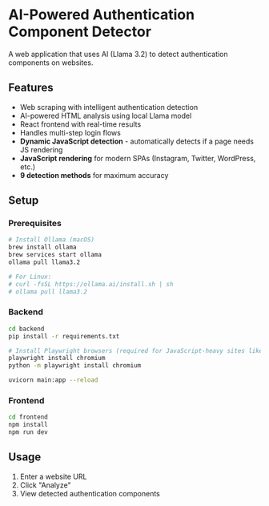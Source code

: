 # AI-Powered Authentication Component Detector

A web application that uses AI (Llama 3.2) to detect authentication components on websites.

## Features

- Web scraping with intelligent authentication detection
- AI-powered HTML analysis using local Llama model
- React frontend with real-time results
- Handles multi-step login flows
- **Dynamic JavaScript detection** - automatically detects if a page needs JS rendering
- **JavaScript rendering** for modern SPAs (Instagram, Twitter, WordPress, etc.)
- **9 detection methods** for maximum accuracy

## Setup

### Prerequisites

```bash
# Install Ollama (macOS)
brew install ollama
brew services start ollama
ollama pull llama3.2

# For Linux:
# curl -fsSL https://ollama.ai/install.sh | sh
# ollama pull llama3.2
```

### Backend

```bash
cd backend
pip install -r requirements.txt

# Install Playwright browsers (required for JavaScript-heavy sites like Instagram)
playwright install chromium
python -m playwright install chromium

uvicorn main:app --reload
```

### Frontend

```bash
cd frontend
npm install
npm run dev
```

## Usage

1. Enter a website URL
2. Click "Analyze"
3. View detected authentication components
